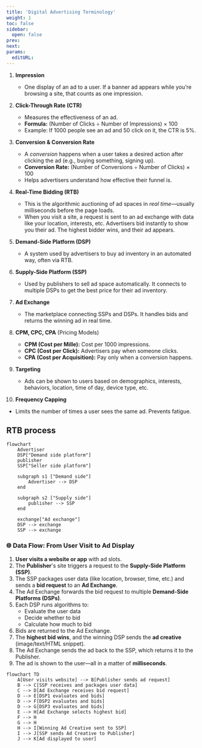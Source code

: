 ```yaml
---
title: 'Digital Advertising Terminology'
weight: 1
toc: false
sidebar:
  open: false
prev: 
next:
params:
  editURL: 
---
```


1. **Impression**  
   - One display of an ad to a user. If a banner ad appears while you’re browsing a site, that counts as one impression.

2. **Click-Through Rate (CTR)**  
   - Measures the effectiveness of an ad.  
   - **Formula:** (Number of Clicks ÷ Number of Impressions) × 100  
   - Example: If 1000 people see an ad and 50 click on it, the CTR is 5%.

3. **Conversion & Conversion Rate**  
   - A *conversion* happens when a user takes a desired action after clicking the ad (e.g., buying something, signing up).  
   - **Conversion Rate:** (Number of Conversions ÷ Number of Clicks) × 100  
   - Helps advertisers understand how effective their funnel is.

4. **Real-Time Bidding (RTB)**  
   - This is the algorithmic auctioning of ad spaces in *real time*—usually milliseconds before the page loads.  
   - When you visit a site, a request is sent to an ad exchange with data like your location, interests, etc. Advertisers bid instantly to show you their ad. The highest bidder wins, and their ad appears.

5. **Demand-Side Platform (DSP)**  
   - A system used by advertisers to buy ad inventory in an automated way, often via RTB.

6. **Supply-Side Platform (SSP)**  
   - Used by publishers to sell ad space automatically. It connects to multiple DSPs to get the best price for their ad inventory.

7. **Ad Exchange**  
   - The marketplace connecting SSPs and DSPs. It handles bids and returns the winning ad in real time.

8. **CPM, CPC, CPA** (Pricing Models)  
   - **CPM (Cost per Mille):** Cost per 1000 impressions.  
   - **CPC (Cost per Click):** Advertisers pay when someone clicks.  
   - **CPA (Cost per Acquisition):** Pay only when a conversion happens.

9. **Targeting**  
   - Ads can be shown to users based on demographics, interests, behaviors, location, time of day, device type, etc.

10. **Frequency Capping**  
   - Limits the number of times a user sees the same ad. Prevents fatigue.


## RTB process

```mermaid
flowchart 
    Advertiser
    DSP["Demand side platform"]
    publisher
    SSP["Seller side platform"]

    subgraph s1 ["Demand side"]
        Advertiser --> DSP
    end

    subgraph s2 ["Supply side"]
        publisher --> SSP
    end

    exchange["Ad exchange"]
    DSP --> exchange 
    SSP --> exchange
```

### 🌐 **Data Flow: From User Visit to Ad Display**

1. **User visits a website or app** with ad slots.
2. The **Publisher**'s site triggers a request to the **Supply-Side Platform (SSP)**.
3. The SSP packages user data (like location, browser, time, etc.) and sends a **bid request** to an **Ad Exchange**.
4. The Ad Exchange forwards the bid request to multiple **Demand-Side Platforms (DSPs)**.
5. Each DSP runs algorithms to:
   - Evaluate the user data
   - Decide whether to bid
   - Calculate how much to bid
6. Bids are returned to the Ad Exchange.
7. The **highest bid wins**, and the winning DSP sends the **ad creative** (image/text/HTML snippet).
8. The Ad Exchange sends the ad back to the SSP, which returns it to the Publisher.
9. The ad is shown to the user—all in a matter of **milliseconds**.


```mermaid
flowchart TD
    A[User visits website] --> B[Publisher sends ad request]
    B --> C[SSP receives and packages user data]
    C --> D[Ad Exchange receives bid request]
    D --> E[DSP1 evaluates and bids]
    D --> F[DSP2 evaluates and bids]
    D --> G[DSP3 evaluates and bids]
    E --> H[Ad Exchange selects highest bid]
    F --> H
    G --> H
    H --> I[Winning Ad Creative sent to SSP]
    I --> J[SSP sends Ad Creative to Publisher]
    J --> K[Ad displayed to user]
```

